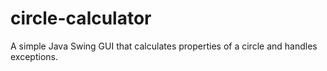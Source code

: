 # circle-calculator
A simple Java Swing GUI that calculates properties of a circle and handles exceptions.
